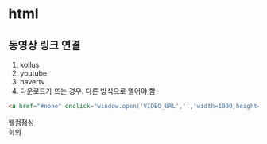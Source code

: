 # html

## 동영상 링크 연결

1. kollus
2. youtube
3. navertv
4. 다운로드가 뜨는 경우. 다른 방식으로 열어야 함

```html
<a href="#none" onclick="window.open('VIDEO_URL','','width=1000,height=650,menubar=no,status=no,toolbar=no');void(0);">
```


웰컴점심  
회의  
